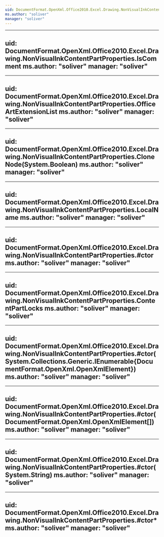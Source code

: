```yaml
---
uid: DocumentFormat.OpenXml.Office2010.Excel.Drawing.NonVisualInkContentPartProperties
ms.author: "soliver"
manager: "soliver"
---
```


---
uid: DocumentFormat.OpenXml.Office2010.Excel.Drawing.NonVisualInkContentPartProperties.IsComment
ms.author: "soliver"
manager: "soliver"
---

---
uid: DocumentFormat.OpenXml.Office2010.Excel.Drawing.NonVisualInkContentPartProperties.OfficeArtExtensionList
ms.author: "soliver"
manager: "soliver"
---

---
uid: DocumentFormat.OpenXml.Office2010.Excel.Drawing.NonVisualInkContentPartProperties.CloneNode(System.Boolean)
ms.author: "soliver"
manager: "soliver"
---

---
uid: DocumentFormat.OpenXml.Office2010.Excel.Drawing.NonVisualInkContentPartProperties.LocalName
ms.author: "soliver"
manager: "soliver"
---

---
uid: DocumentFormat.OpenXml.Office2010.Excel.Drawing.NonVisualInkContentPartProperties.#ctor
ms.author: "soliver"
manager: "soliver"
---

---
uid: DocumentFormat.OpenXml.Office2010.Excel.Drawing.NonVisualInkContentPartProperties.ContentPartLocks
ms.author: "soliver"
manager: "soliver"
---

---
uid: DocumentFormat.OpenXml.Office2010.Excel.Drawing.NonVisualInkContentPartProperties.#ctor(System.Collections.Generic.IEnumerable{DocumentFormat.OpenXml.OpenXmlElement})
ms.author: "soliver"
manager: "soliver"
---

---
uid: DocumentFormat.OpenXml.Office2010.Excel.Drawing.NonVisualInkContentPartProperties.#ctor(DocumentFormat.OpenXml.OpenXmlElement[])
ms.author: "soliver"
manager: "soliver"
---

---
uid: DocumentFormat.OpenXml.Office2010.Excel.Drawing.NonVisualInkContentPartProperties.#ctor(System.String)
ms.author: "soliver"
manager: "soliver"
---

---
uid: DocumentFormat.OpenXml.Office2010.Excel.Drawing.NonVisualInkContentPartProperties.#ctor*
ms.author: "soliver"
manager: "soliver"
---
